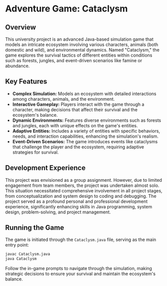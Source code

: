 # Adventure Game: Cataclysm
## Overview
This university project is an advanced Java-based simulation game that models an intricate ecosystem involving various characters, 
animals (both domestic and wild), and environmental dynamics. Named "Cataclysm," the game explores the survival tactics of different entities within
conditions such as forests, jungles, and event-driven scenarios like famine or abundance.

## Key Features

- **Complex Simulation:** Models an ecosystem with detailed interactions among characters, animals, and the environment.
- **Interactive Gameplay:** Players interact with the game through a character, making decisions that affect their survival and the ecosystem's balance.
- **Dynamic Environments:** Features diverse environments such as forests and jungles, each with unique effects on the game's entities.
- **Adaptive Entities:** Includes a variety of entities with specific behaviors, needs, and interaction capabilities, enhancing the simulation's realism.
- **Event-Driven Scenarios:** The game introduces events like cataclysms that challenge the player and the ecosystem, requiring adaptive strategies for survival.

## Development Experience
This project was envisioned as a group assignment. However, due to limited engagement from team members, the project was undertaken almost solo. 
This situation necessitated comprehensive involvement in all project stages, from conceptualization and system design to coding and debugging. 
The project served as a profound personal and professional development experience, significantly enhancing skills in Java programming, system design, problem-solving, and project management.

## Running the Game
The game is initiated through the `Cataclysm.java` file, serving as the main entry point:

```bash
javac Cataclysm.java
java Cataclysm
```
Follow the in-game prompts to navigate through the simulation, making strategic decisions to ensure your survival and maintain the ecosystem's balance.
